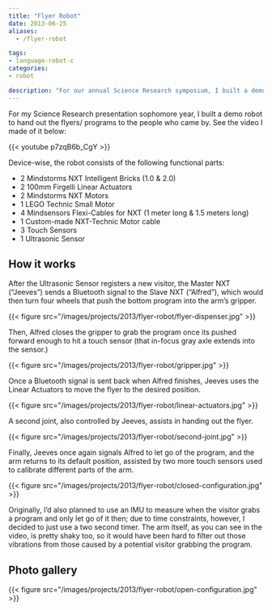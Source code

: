 ```yaml
---
title: "Flyer Robot"
date: 2013-06-25
aliases:
  - /flyer-robot

tags:
- language-robot-c
categories:
- robot

description: "For our annual Science Research symposium, I built a demo robot arm to hand out flyers to the audience."
---
```


For my Science Research presentation sophomore year, I built a demo robot to hand out the flyers/ programs to the people who came by. See the video I made of it below:

{{< youtube p7zqB6b_CgY >}}

Device-wise, the robot consists of the following functional parts:

- 2 Mindstorms NXT Intelligent Bricks (1.0 & 2.0)
- 2 100mm Firgelli Linear Actuators
- 2 Mindstorms NXT Motors
- 1 LEGO Technic Small Motor
- 4 Mindsensors Flexi-Cables for NXT (1 meter long & 1.5 meters long)
- 1 Custom-made NXT-Technic Motor cable
- 3 Touch Sensors
- 1 Ultrasonic Sensor

## How it works

After the Ultrasonic Sensor registers a new visitor, the Master NXT (“Jeeves”) sends a Bluetooth signal to the Slave NXT (“Alfred”), which would then turn four wheels that push the bottom program into the arm’s gripper.

{{< figure src="/images/projects/2013/flyer-robot/flyer-dispenser.jpg" >}}

Then, Alfred closes the gripper to grab the program once its pushed forward enough to hit a touch sensor (that in-focus gray axle extends into the sensor.)

{{< figure src="/images/projects/2013/flyer-robot/gripper.jpg" >}}

Once a Bluetooth signal is sent back when Alfred finishes, Jeeves uses the Linear Actuators to move the flyer to the desired position.

{{< figure src="/images/projects/2013/flyer-robot/linear-actuators.jpg" >}}

A second joint, also controlled by Jeeves, assists in handing out the flyer.

{{< figure src="/images/projects/2013/flyer-robot/second-joint.jpg" >}}

Finally, Jeeves once again signals Alfred to let go of the program, and the arm returns to its default position, assisted by two more touch sensors used to calibrate different parts of the arm.

{{< figure src="/images/projects/2013/flyer-robot/closed-configuration.jpg" >}}

Originally, I’d also planned to use an IMU to measure when the visitor grabs a program and only let go of it then; due to time constraints, however, I decided to just use a two second timer. The arm itself, as you can see in the video, is pretty shaky too, so it would have been hard to filter out those vibrations from those caused by a potential visitor grabbing the program.

## Photo gallery

{{< figure src="/images/projects/2013/flyer-robot/open-configuration.jpg" >}}
